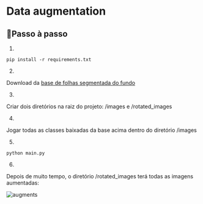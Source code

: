# Data augmentation


## 📝Passo à passo
1)
```shell
pip install -r requirements.txt
```

2)
Download da [base de folhas segmentada do fundo](https://drive.google.com/drive/folders/1eFIoyx_mBawqu5DpRLgfudh26PAWPh-u?usp=sharing)


3)
Criar dois diretórios na raiz do projeto: /images e /rotated_images


4)
Jogar todas as classes baixadas da base acima dentro do diretório /images


5)
```shell
python main.py
```

6)
Depois de muito tempo, o diretório /rotated_images terá todas as imagens aumentadas:



![augments](https://user-images.githubusercontent.com/56764133/186302666-49f81c97-e5df-4e39-824b-6aac90e96120.jpg)
